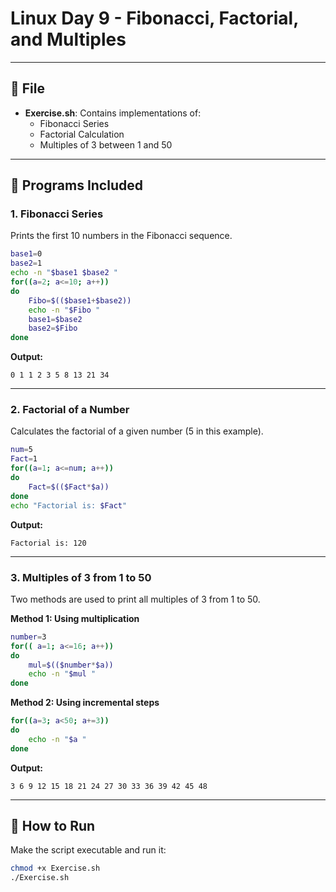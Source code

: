 
# Linux Day 9 - Fibonacci, Factorial, and Multiples

---

## 📁 File

- **Exercise.sh**: Contains implementations of:
  - Fibonacci Series
  - Factorial Calculation
  - Multiples of 3 between 1 and 50

---

## 📌 Programs Included

### 1. Fibonacci Series

Prints the first 10 numbers in the Fibonacci sequence.

```bash
base1=0
base2=1
echo -n "$base1 $base2 "
for((a=2; a<=10; a++))
do
    Fibo=$(($base1+$base2))
    echo -n "$Fibo "
    base1=$base2
    base2=$Fibo
done
```

**Output:**
```
0 1 1 2 3 5 8 13 21 34
```

---

### 2. Factorial of a Number

Calculates the factorial of a given number (5 in this example).

```bash
num=5
Fact=1
for((a=1; a<=num; a++))
do
    Fact=$(($Fact*$a))
done
echo "Factorial is: $Fact"
```

**Output:**
```
Factorial is: 120
```

---

### 3. Multiples of 3 from 1 to 50

Two methods are used to print all multiples of 3 from 1 to 50.

**Method 1: Using multiplication**
```bash
number=3
for(( a=1; a<=16; a++))
do
    mul=$(($number*$a))
    echo -n "$mul "
done
```

**Method 2: Using incremental steps**
```bash
for((a=3; a<50; a+=3))
do
    echo -n "$a "
done
```

**Output:**
```
3 6 9 12 15 18 21 24 27 30 33 36 39 42 45 48
```

---

## 🚀 How to Run

Make the script executable and run it:

```bash
chmod +x Exercise.sh
./Exercise.sh
```
